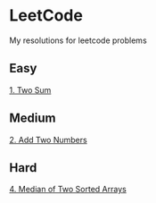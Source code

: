 # LeetCode
My resolutions for leetcode problems

## Easy
[1. Two Sum](https://github.com/GaoYuanBob/LeetCode/blob/master/LeetCode%20Problems/Easy/1.%20Two%20Sum.md)

## Medium
[2. Add Two Numbers](https://github.com/GaoYuanBob/LeetCode/blob/master/LeetCode%20Problems/Medium/2.%20Add%20Two%20Numbers.md)

## Hard
[4. Median of Two Sorted Arrays](https://github.com/GaoYuanBob/LeetCode/blob/master/LeetCode%20Problems/Hard/4.%20Median%20of%20Two%20Sorted%20Arrays.md)
